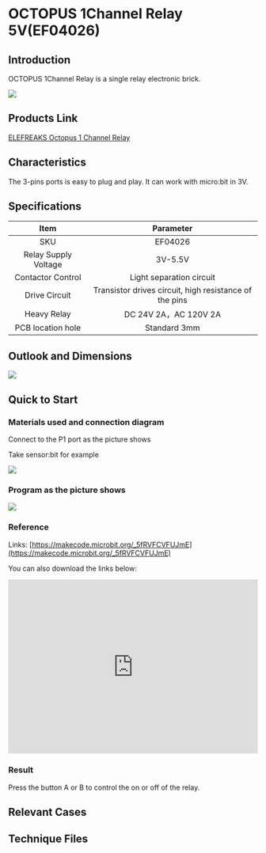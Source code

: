 ﻿# OCTOPUS 1Channel Relay  5V(EF04026)

##  Introduction

OCTOPUS 1Channel Relay is a single relay electronic brick.

 ![](https://wiki-media-ef.oss-cn-hongkong.aliyuncs.com//images/1E9gHLP.jpg)

## Products Link

[ELEFREAKS Octopus 1 Channel Relay](https://shop.elecfreaks.com/products/elefreaks-octopus-1-channel-relay?_pos=1&_sid=c157bbf49&_ss=r)

## Characteristics

 The 3-pins ports is easy to plug and play.
 It can work with micro:bit in 3V. 

## Specifications


Item | Parameter 
:-: | :-: 
SKU|EF04026
Relay Supply Voltage|3V-5.5V
  Contactor Control   |Light separation circuit
Drive Circuit|Transistor drives circuit, high resistance of the pins
Heavy Relay|DC 24V 2A，AC 120V 2A
PCB location hole|Standard 3mm


## Outlook and Dimensions


 ![](https://wiki-media-ef.oss-cn-hongkong.aliyuncs.com//images/lgUM5rk.png)

## Quick to Start


### Materials used and connection diagram

 Connect to the P1 port as the picture shows

  Take sensor:bit for example

 ![](https://wiki-media-ef.oss-cn-hongkong.aliyuncs.com//images/xcHn45y.png)

### Program as the picture shows


 ![](https://wiki-media-ef.oss-cn-hongkong.aliyuncs.com//images/hXlcnvg.png)

### Reference

Links: [https://makecode.microbit.org/_5fRVFCVFUJmE](https://makecode.microbit.org/_5fRVFCVFUJmE)

You can also download the links below:

<div style="position:relative;height:0;padding-bottom:70%;overflow:hidden;"><iframe style="position:absolute;top:0;left:0;width:100%;height:100%;" src="https://makecode.microbit.org/#pub:_5fRVFCVFUJmE" frameborder="0" sandbox="allow-popups allow-forms allow-scripts allow-same-origin"></iframe></div>  


### Result
 Press the button A or B to control the on or off of the relay.

## Relevant Cases


## Technique Files



